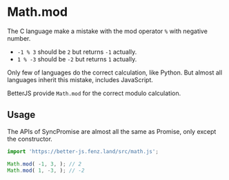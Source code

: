 # Math.mod

The C language make a mistake with the mod operator `%` with negative number. 

* `-1 % 3` should be `2` but returns `-1` actually. 
* `1 % -3` should be `-2` but returns `1` actually. 

Only few of languages do the correct calculation, like Python. 
But almost all languages inherit this mistake, includes JavaScript. 

BetterJS provide `Math.mod` for the correct modulo calculation. 

## Usage

The APIs of SyncPromise are almost all the same as Promise, only except the constructor. 

```javascript
import 'https://better-js.fenz.land/src/math.js';

Math.mod( -1, 3, ); // 2
Math.mod( 1, -3, ); // -2
```
